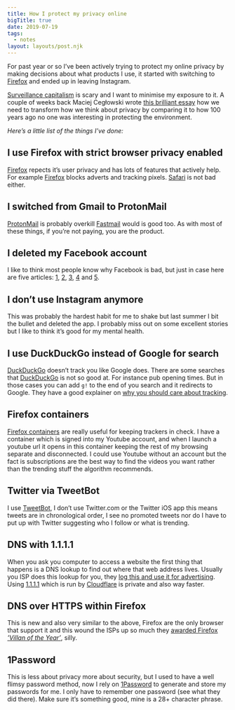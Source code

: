```yaml
---
title: How I protect my privacy online
bigTitle: true
date: 2019-07-19
tags:
  - notes
layout: layouts/post.njk
---
```


For past year or so I’ve been actively trying to protect my online privacy by making decisions about what products I use, it started with switching to [Firefox] and ended up in leaving Instagram.

[Surveillance capitalism] is scary and I want to minimise my exposure to it. A couple of weeks back Maciej Cegłowski wrote [this brilliant essay](https://idlewords.com/2019/06/the_new_wilderness.htm) how we need to transform how we think about privacy by comparing it to how 100 years ago no one was interesting in protecting the environment.

_Here’s a little list of the things I’ve done:_

## I use Firefox with strict browser privacy enabled

[Firefox] repects it’s user privacy and has lots of features that actively help. For example [Firefox] blocks adverts and tracking pixels. [Safari] is not bad either.

## I switched from Gmail to ProtonMail

[ProtonMail] is probably overkill [Fastmail] would is good too. As with most of these things, if you’re not paying, you are the product.

## I deleted my Facebook account

I like to think most people know why Facebook is bad, but just in case here are five articles: [1], [2], [3], [4] and [5].

## I don’t use Instagram anymore

This was probably the hardest habit for me to shake but last summer I bit the bullet and deleted the app. I probably miss out on some excellent stories but I like to think it’s good for my mental health.

## I use DuckDuckGo instead of Google for search

[DuckDuckGo] doesn’t track you like Google does. There are some searches that [DuckDuckGo] is not so good at. For instance pub opening times. But in those cases you can add `g!` to the end of you search and it redirects to Google. They have a good explainer on [why you should care about tracking](https://donttrack.us/).

## Firefox containers

[Firefox containers] are really useful for keeping trackers in check. I have a container which is signed into my Youtube account, and when I launch a youtube url it opens in this container keeping the rest of my browsing separate and disconnected. I could use Youtube without an account but the fact is subscriptions are the best way to find the videos you want rather than the trending stuff the algorithm  recommends.

## Twitter via TweetBot

I use [TweetBot], I don’t use Twitter.com or the Twitter iOS app this means tweets are in chronological order, I see no promoted tweets nor do I have to put up with Twitter suggesting who I follow or what is trending.

## DNS with 1.1.1.1

When you ask you computer to access a website the first thing that happens is a DNS lookup to find out where that web address lives. Usually you ISP does this lookup for you, they [log this and use it for advertising](https://arstechnica.com/information-technology/2018/04/how-to-keep-your-isps-nose-out-of-your-browser-history-with-encrypted-dns/). Using [1.1.1.1] which is run by [Cloudflare] is private and also way faster.

## DNS over HTTPS within Firefox

This is new and also very similar to the above, Firefox are the only browser that support it and this wound the ISPs up so much they [awarded Firefox _’Villan of the Year’_](https://techcrunch.com/2019/07/05/isp-group-mozilla-internet-villain-dns-privacy/), silly.

## 1Password

This is less about privacy more about security, but I used to have a well flimsy password method, now I rely on [1Password] to generate and store my passwords for me. I only have to remember one password (see what they did there). Make sure it’s something good, mine is a 28+ character phrase.

[Surveillance capitalism]: https://en.wikipedia.org/wiki/Surveillance_capitalism
[Firefox]: https://www.mozilla.org/en-US/firefox/new/
[Safari]: https://www.apple.com/safari/
[Fastmail]: https://www.fastmail.com/
[1.1.1.1]: https://1.1.1.1
[Firefox containers]: https://support.mozilla.org/en-US/kb/containers
[TweetBot]: https://tapbots.com/tweetbot/
[1Password]: https://1password.com/
[DuckDuckGo]: https://duckduckgo.com/about
[ProtonMail]: https://protonmail.com/
[Cloudflare]: https://www.cloudflare.com/
[1]: https://www.buzzfeednews.com/article/craigsilverman/facebook-graph-search-war-crimes
[2]: https://theoutline.com/post/7377/facebook-is-trying-to-make-the-word-private-meaningless
[3]: https://www.wired.com/story/facebook-mark-zuckerberg-15-months-of-fresh-hell/
[4]: https://www.theguardian.com/technology/2019/jan/20/shoshana-zuboff-age-of-surveillance-capitalism-google-facebook
[5]: https://theintercept.com/2019/03/06/facebook-mark-zuckerberg-privacy/
